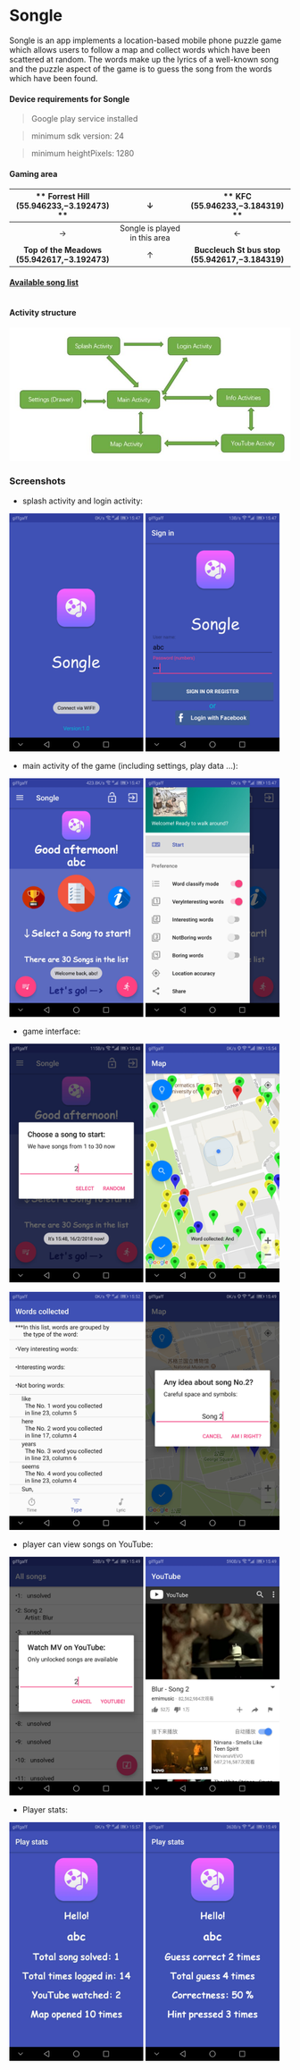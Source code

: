 # Songle

Songle is an app implements a location-based mobile phone puzzle game which allows users to follow a map and collect words which have been scattered at random. The words make up the lyrics of a well-known song and the puzzle aspect of the game is to guess the song from the words which have been found.

#### Device requirements for Songle

>Google play service installed

>minimum sdk version: 24

>minimum heightPixels: 1280

#### Gaming area

|<center>** Forrest Hill</br> (55.946233,−3.192473) **<center/>|<center>↓<center/>|<center> ** KFC</br>(55.946233,−3.184319) **<center/>|
|---|---|---|
|<center>→<center/>|<center>Songle is played in this area<center/>|<center>←<center/>|
|<center>**Top of the Meadows</br> (55.942617,−3.192473)**<center/>|<center>↑<center/> |<center>**Buccleuch St bus stop</br>(55.942617,−3.184319)**<center/>|

#### [Available song list](http://www.inf.ed.ac.uk/teaching/courses/cslp/data/songs/songs.xml ".xml file")

#### </br>Activity structure

![screenshot not found](https://github.com/Battery233/Songle/raw/master/screenshots/structure.JPG)

### Screenshots

* splash activity and login activity:

<img
src="https://github.com/Battery233/Songle/raw/master/screenshots/01.jpg" width="240">
<img
src="https://github.com/Battery233/Songle/raw/master/screenshots/02.jpg" width="240">

* main activity of the game (including settings, play data ...):

<img
src="https://github.com/Battery233/Songle/raw/master/screenshots/03.jpg" width="240">
<img
src="https://github.com/Battery233/Songle/raw/master/screenshots/04.jpg" width="240">

* game interface:

<img
src="https://github.com/Battery233/Songle/raw/master/screenshots/05.jpg" width="240">
<img
src="https://github.com/Battery233/Songle/raw/master/screenshots/06.jpg" width="240">

<img
src="https://github.com/Battery233/Songle/raw/master/screenshots/07.jpg" width="240">
<img
src="https://github.com/Battery233/Songle/raw/master/screenshots/08.jpg" width="240">

* player can view songs on YouTube:

<img
src="https://github.com/Battery233/Songle/raw/master/screenshots/09.jpg" width="240">
<img
src="https://github.com/Battery233/Songle/raw/master/screenshots/10.jpg" width="240">

* Player stats:

<img
src="https://github.com/Battery233/Songle/raw/master/screenshots/11.jpg" width="240">
<img
src="https://github.com/Battery233/Songle/raw/master/screenshots/12.jpg" width="240">
